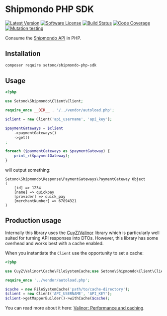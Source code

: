 # Shipmondo PHP SDK

[![Latest Version][ico-version]][link-packagist]
[![Software License][ico-license]](LICENSE)
[![Build Status][ico-github-actions]][link-github-actions]
[![Code Coverage][ico-code-coverage]][link-code-coverage]
[![Mutation testing][ico-infection]][link-infection]

Consume the [Shipmondo API](https://app.shipmondo.com/api/public/v3/specification#/) in PHP.

## Installation

```bash
composer require setono/shipmondo-php-sdk
```

## Usage

```php
<?php

use Setono\Shipmondo\Client\Client;

require_once __DIR__ . '/../vendor/autoload.php';

$client = new Client('api_username', 'api_key');

$paymentGateways = $client
    ->paymentGateways()
    ->get()
;

foreach ($paymentGateways as $paymentGateway) {
    print_r($paymentGateway);
}
```

will output something:

```text
Setono\Shipmondo\Response\PaymentGateways\PaymentGateway Object
(
    [id] => 1234
    [name] => quickpay
    [provider] => quick_pay
    [merchantNumber] => 67894321
)
```

## Production usage

Internally this library uses the [CuyZ/Valinor](https://github.com/CuyZ/Valinor) library which is particularly well suited
for turning API responses into DTOs. However, this library has some overhead and works best with a cache enabled.

When you instantiate the `Client` use the opportunity to set a cache:

```php
<?php

use CuyZ\Valinor\Cache\FileSystemCache;use Setono\Shipmondo\Client\Client;use Setono\Shipmondo\DTO\Box;

require_once '../vendor/autoload.php';

$cache = new FileSystemCache('path/to/cache-directory');
$client = new Client('API_USERNAME', 'API_KEY');
$client->getMapperBuilder()->withCache($cache);
```

You can read more about it here: [Valinor: Performance and caching](https://valinor.cuyz.io/1.3/other/performance-and-caching/).

[ico-version]: https://poser.pugx.org/setono/shipmondo-php-sdk/v/stable
[ico-license]: https://poser.pugx.org/setono/shipmondo-php-sdk/license
[ico-github-actions]: https://github.com/Setono/shipmondo-php-sdk/workflows/build/badge.svg
[ico-code-coverage]: https://codecov.io/gh/Setono/shipmondo-php-sdk/branch/master/graph/badge.svg
[ico-infection]: https://img.shields.io/endpoint?style=flat&url=https%3A%2F%2Fbadge-api.stryker-mutator.io%2Fgithub.com%2FSetono%2Fshipmondo-php-sdk%2Fmaster

[link-packagist]: https://packagist.org/packages/setono/shipmondo-php-sdk
[link-github-actions]: https://github.com/Setono/shipmondo-php-sdk/actions
[link-code-coverage]: https://codecov.io/gh/Setono/shipmondo-php-sdk
[link-infection]: https://dashboard.stryker-mutator.io/reports/github.com/Setono/shipmondo-php-sdk/master
